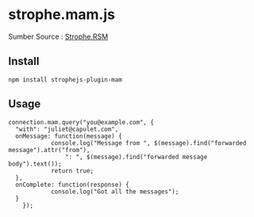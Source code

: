 # strophe.mam.js

Sumber Source : [Strophe.RSM](https://github.com/strophe/strophejs-plugin-rsm)

## Install

    npm install strophejs-plugin-mam

## Usage
    connection.mam.query("you@example.com", {
      "with": "juliet@capulet.com",
      onMessage: function(message) {
				console.log("Message from ", $(message).find("forwarded message").attr("from"),
					": ", $(message).find("forwarded message body").text());
				return true;
      },
      onComplete: function(response) {
				console.log("Got all the messages");
      }
		});


